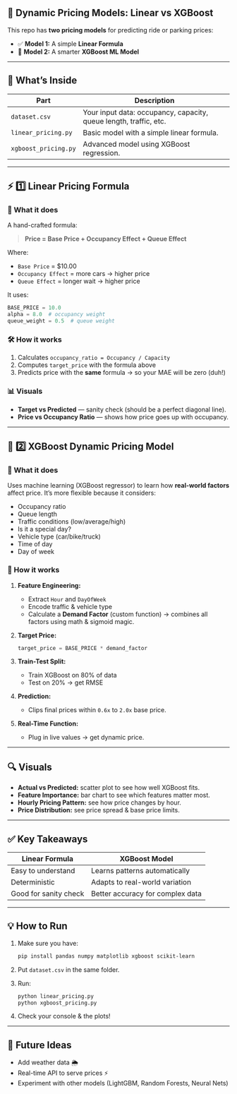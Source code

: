 ## 🚗 Dynamic Pricing Models: Linear vs XGBoost

 This repo has **two pricing models** for predicting ride or parking prices:

* ✅ **Model 1:** A simple **Linear Formula**
* 🚀 **Model 2:** A smarter **XGBoost ML Model**

---

## 📂 What’s Inside

| Part                 | Description                                                       |
| -------------------- | ----------------------------------------------------------------- |
| `dataset.csv`        | Your input data: occupancy, capacity, queue length, traffic, etc. |
| `linear_pricing.py`  | Basic model with a simple linear formula.                         |
| `xgboost_pricing.py` | Advanced model using XGBoost regression.                          |

---

## ⚡️ 1️⃣ Linear Pricing Formula

### 🧐 What it does

A hand-crafted formula:

> **Price = Base Price + Occupancy Effect + Queue Effect**

Where:

* `Base Price` = \$10.00
* `Occupancy Effect` = more cars → higher price
* `Queue Effect` = longer wait → higher price

It uses:

```python
BASE_PRICE = 10.0
alpha = 8.0  # occupancy weight
queue_weight = 0.5  # queue weight
```

### 🛠️ How it works

1. Calculates `occupancy_ratio = Occupancy / Capacity`
2. Computes `target_price` with the formula above
3. Predicts price with the **same** formula → so your MAE will be zero (duh!)

### 📊 Visuals

* **Target vs Predicted** — sanity check (should be a perfect diagonal line).
* **Price vs Occupancy Ratio** — shows how price goes up with occupancy.

---

## 🤖 2️⃣ XGBoost Dynamic Pricing Model

### 🧐 What it does

Uses machine learning (XGBoost regressor) to learn how **real-world factors** affect price. It’s more flexible because it considers:

* Occupancy ratio
* Queue length
* Traffic conditions (low/average/high)
* Is it a special day?
* Vehicle type (car/bike/truck)
* Time of day
* Day of week

### 🧩 How it works

1. **Feature Engineering:**

   * Extract `Hour` and `DayOfWeek`
   * Encode traffic & vehicle type
   * Calculate a **Demand Factor** (custom function) → combines all factors using math & sigmoid magic.

2. **Target Price:**

   ```python
   target_price = BASE_PRICE * demand_factor
   ```

3. **Train-Test Split:**

   * Train XGBoost on 80% of data
   * Test on 20% → get RMSE

4. **Prediction:**

   * Clips final prices within `0.6x` to `2.0x` base price.

5. **Real-Time Function:**

   * Plug in live values → get dynamic price.

---

## 🔍 Visuals

* **Actual vs Predicted:** scatter plot to see how well XGBoost fits.
* **Feature Importance:** bar chart to see which features matter most.
* **Hourly Pricing Pattern:** see how price changes by hour.
* **Price Distribution:** see price spread & base price limits.

---

## ✅ Key Takeaways

| Linear Formula        | XGBoost Model                    |
| --------------------- | -------------------------------- |
| Easy to understand    | Learns patterns automatically    |
| Deterministic         | Adapts to real-world variation   |
| Good for sanity check | Better accuracy for complex data |

---

## 💡 How to Run

1. Make sure you have:

   ```bash
   pip install pandas numpy matplotlib xgboost scikit-learn
   ```

2. Put `dataset.csv` in the same folder.

3. Run:

   ```bash
   python linear_pricing.py
   python xgboost_pricing.py
   ```

4. Check your console & the plots!

---

## 🚀 Future Ideas

* Add weather data 🌦️
* Real-time API to serve prices ⚡️
* Experiment with other models (LightGBM, Random Forests, Neural Nets)



